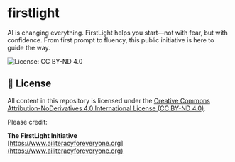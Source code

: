 # firstlight
AI is changing everything. FirstLight helps you start—not with fear, but with confidence. From first prompt to fluency, this public initiative is here to guide the way.

![License: CC BY-ND 4.0](https://img.shields.io/badge/License-CC%20BY--ND%204.0-lightgrey.svg)

## 📄 License

All content in this repository is licensed under the 
[Creative Commons Attribution-NoDerivatives 4.0 International License (CC BY-ND 4.0)](https://creativecommons.org/licenses/by-nd/4.0/).

Please credit:

**The FirstLight Initiative**  
[https://www.ailiteracyforeveryone.org](https://www.ailiteracyforeveryone.org)
